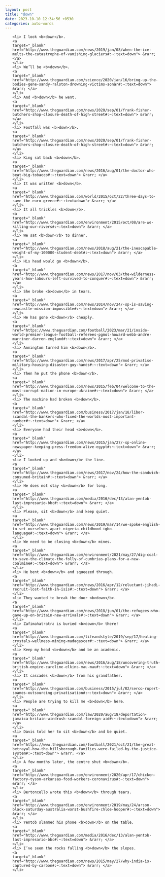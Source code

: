 ```yaml
---
layout: post
title: "down"
date: 2023-10-10 12:34:56 +0530
categories: auto-words
---
```

<ol>

    <li> I look <b>down</b>.
    <a 
    target="_blank" 
    href="http://www.theguardian.com/news/2019/jan/08/when-the-ice-melts-the-catastrophe-of-vanishing-glaciers#:~:text=down"> &rarr; </a>
    </li>
    <li> We’ll be <b>down</b>.
    <a 
    target="_blank" 
    href="http://www.theguardian.com/science/2020/jan/16/bring-up-the-bodies-gene-sandy-ralston-drowning-victims-sonar#:~:text=down"> &rarr; </a>
    </li>
    <li> And <b>down</b> he went.
    <a 
    target="_blank" 
    href="http://www.theguardian.com/news/2020/sep/01/frank-fisher-butchers-shop-closure-death-of-high-street#:~:text=down"> &rarr; </a>
    </li>
    <li> Footfall was <b>down</b>.
    <a 
    target="_blank" 
    href="http://www.theguardian.com/news/2020/sep/01/frank-fisher-butchers-shop-closure-death-of-high-street#:~:text=down"> &rarr; </a>
    </li>
    <li> King sat back <b>down</b>.
    <a 
    target="_blank" 
    href="http://www.theguardian.com/news/2016/aug/01/the-doctor-who-beat-big-tobacco#:~:text=down"> &rarr; </a>
    </li>
    <li> It was written <b>down</b>.
    <a 
    target="_blank" 
    href="http://www.theguardian.com/world/2015/oct/22/three-days-to-save-the-euro-greece#:~:text=down"> &rarr; </a>
    </li>
    <li> It all trickles <b>down</b>.
    <a 
    target="_blank" 
    href="http://www.theguardian.com/environment/2015/oct/08/are-we-killing-our-rivers#:~:text=down"> &rarr; </a>
    </li>
    <li> We sat <b>down</b> to dinner.
    <a 
    target="_blank" 
    href="http://www.theguardian.com/news/2018/aug/21/the-inescapable-weight-of-my-100000-student-debt#:~:text=down"> &rarr; </a>
    </li>
    <li> His head would go <b>down</b>.
    <a 
    target="_blank" 
    href="http://www.theguardian.com/news/2017/nov/03/the-wilderness-years-how-labours-left-survived-to-conquer#:~:text=down"> &rarr; </a>
    </li>
    <li> She broke <b>down</b> in tears.
    <a 
    target="_blank" 
    href="http://www.theguardian.com/news/2014/nov/24/-sp-is-saving-newcastle-mission-impossible#:~:text=down"> &rarr; </a>
    </li>
    <li> He has gone <b>down</b> cheaply.
    <a 
    target="_blank" 
    href="https://www.theguardian.com/football/2023/mar/21/inside-world-premier-league-football-referees-pgmol-howard-webb-andre-marriner-darren-england#:~:text=down"> &rarr; </a>
    </li>
    <li> Annington turned him <b>down</b>.
    <a 
    target="_blank" 
    href="http://www.theguardian.com/news/2017/apr/25/mod-privatise-military-housing-disaster-guy-hands#:~:text=down"> &rarr; </a>
    </li>
    <li> Then he put the phone <b>down</b>.
    <a 
    target="_blank" 
    href="http://www.theguardian.com/news/2015/feb/04/welcome-to-the-most-corrupt-nation-in-europe-ukraine#:~:text=down"> &rarr; </a>
    </li>
    <li> The machine had broken <b>down</b>.
    <a 
    target="_blank" 
    href="http://www.theguardian.com/business/2017/jan/18/libor-scandal-the-bankers-who-fixed-the-worlds-most-important-number#:~:text=down"> &rarr; </a>
    </li>
    <li> Everyone had their head <b>down</b>.
    <a 
    target="_blank" 
    href="http://www.theguardian.com/news/2015/jan/27/-sp-online-newspaper-keeping-press-freedom-alive-egypt#:~:text=down"> &rarr; </a>
    </li>
    <li> I looked up and <b>down</b> the line.
    <a 
    target="_blank" 
    href="http://www.theguardian.com/news/2017/nov/24/how-the-sandwich-consumed-britain#:~:text=down"> &rarr; </a>
    </li>
    <li> He does not stay <b>down</b> for long.
    <a 
    target="_blank" 
    href="http://www.theguardian.com/media/2016/dec/13/alan-yentob-last-impresario-bbc#:~:text=down"> &rarr; </a>
    </li>
    <li> Please, sit <b>down</b> and keep quiet.
    <a 
    target="_blank" 
    href="http://www.theguardian.com/news/2019/mar/14/we-spoke-english-to-set-ourselves-apart-nigeria-childhood-igbo-language#:~:text=down"> &rarr; </a>
    </li>
    <li> We need to be closing <b>down</b> mines.
    <a 
    target="_blank" 
    href="http://www.theguardian.com/environment/2021/may/27/dig-coal-to-save-the-climate-the-folly-of-cumbrias-plans-for-a-new-coalmine#:~:text=down"> &rarr; </a>
    </li>
    <li> He bent <b>down</b> and squeezed through.
    <a 
    target="_blank" 
    href="http://www.theguardian.com/news/2016/apr/12/reluctant-jihadi-recruit-lost-faith-in-isis#:~:text=down"> &rarr; </a>
    </li>
    <li> They wanted to break the door <b>down</b>.
    <a 
    target="_blank" 
    href="http://www.theguardian.com/news/2018/jun/01/the-refugees-who-gave-up-on-britain-new-arrivals#:~:text=down"> &rarr; </a>
    </li>
    <li> Zafimahatratra is buried <b>down</b> there!
    <a 
    target="_blank" 
    href="http://www.theguardian.com/lifeandstyle/2019/sep/17/healing-crystals-wellness-mining-madagascar#:~:text=down"> &rarr; </a>
    </li>
    <li> Keep my head <b>down</b> and be an academic.
    <a 
    target="_blank" 
    href="http://www.theguardian.com/news/2016/aug/18/uncovering-truth-british-empire-caroline-elkins-mau-mau#:~:text=down"> &rarr; </a>
    </li>
    <li> It cascades <b>down</b> from his grandfather.
    <a 
    target="_blank" 
    href="http://www.theguardian.com/business/2015/jul/02/serco-rupert-soames-outsourcing-privatisation#:~:text=down"> &rarr; </a>
    </li>
    <li> People are trying to kill me <b>down</b> here.
    <a 
    target="_blank" 
    href="http://www.theguardian.com/law/2020/aug/18/deportation-jamaica-britain-windrush-scandal-foreign-aid#:~:text=down"> &rarr; </a>
    </li>
    <li> Davis told her to sit <b>down</b> and be quiet.
    <a 
    target="_blank" 
    href="https://www.theguardian.com/football/2021/oct/21/the-great-betrayal-how-the-hillsborough-families-were-failed-by-the-justice-system#:~:text=down"> &rarr; </a>
    </li>
    <li> A few months later, the centre shut <b>down</b>.
    <a 
    target="_blank" 
    href="http://www.theguardian.com/environment/2020/apr/17/chicken-factory-tyson-arkansas-food-workers-coronavirus#:~:text=down"> &rarr; </a>
    </li>
    <li> Bertoncello wrote this <b>down</b> through tears.
    <a 
    target="_blank" 
    href="http://www.theguardian.com/environment/2019/may/24/arson-black-saturday-australia-worst-bushfire-chloe-hooper#:~:text=down"> &rarr; </a>
    </li>
    <li> Yentob slammed his phone <b>down</b> on the table.
    <a 
    target="_blank" 
    href="http://www.theguardian.com/media/2016/dec/13/alan-yentob-last-impresario-bbc#:~:text=down"> &rarr; </a>
    </li>
    <li> I’ve seen the rocks falling <b>down</b> the slopes.
    <a 
    target="_blank" 
    href="http://www.theguardian.com/news/2015/may/27/why-india-is-captured-by-carbon#:~:text=down"> &rarr; </a>
    </li>